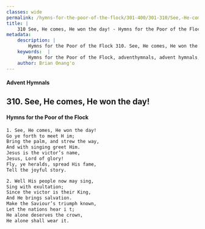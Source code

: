 ```yaml
---
classes: wide
permalink: /hymns-for-the-poor-of-the-flock/301-400/301-310/See,-He-comes,-He-won-the-day!/
title: |
    310 See, He comes, He won the day! - Hymns for the Poor of the Flock
metadata:
    description: |
        Hymns for the Poor of the Flock 310. See, He comes, He won the day!. See, He comes, He won the day!  Go ye forth to meet H im; Bring the palm, and strew the way,  And with singing greet Him. Jesus is the victor’s name, Jesus, Lord of glory! Fly, ye heralds, spread His fame,  Tell the joyful story. 
    keywords:  |
        Hymns for the Poor of the Flock, adventhymnals, advent hymnals, See, He comes, He won the day!, See, He comes, He won the day! , 
    author: Brian Onang'o
---
```


#### Advent Hymnals
## 310. See, He comes, He won the day!
####  Hymns for the Poor of the Flock

```txt
1. See, He comes, He won the day! 
Go ye forth to meet H im;
Bring the palm, and strew the way, 
And with singing greet Him.
Jesus is the victor’s name,
Jesus, Lord of glory!
Fly, ye heralds, spread His fame, 
Tell the joyful story.

2. Well His people now may sing,
Sing with exultation;
Since the victor is their King,
And He brings salvation.
Make the Saviour’s triumph known, 
Let the nations hear i t;
He alone deserves the crown,
He alone shall wear it.
```
